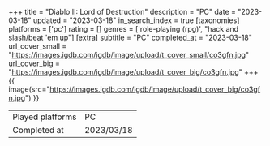 +++
title = "Diablo II: Lord of Destruction"
description = "PC"
date = "2023-03-18"
updated = "2023-03-18"
in_search_index = true
[taxonomies]
platforms = ['pc']
rating = []
genres = ['role-playing (rpg)', "hack and slash/beat 'em up"]
[extra]
subtitle = "PC"
completed_at = "2023-03-18"
url_cover_small = "https://images.igdb.com/igdb/image/upload/t_cover_small/co3gfn.jpg"
url_cover_big = "https://images.igdb.com/igdb/image/upload/t_cover_big/co3gfn.jpg"
+++
{{ image(src="https://images.igdb.com/igdb/image/upload/t_cover_big/co3gfn.jpg") }}

|              |            |
| ------------ | ---------- |
| Played platforms    | PC |
| Completed at | 2023/03/18 |


